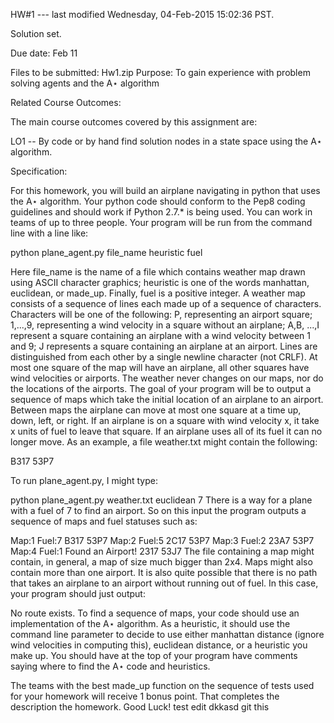 HW#1 --- last modified Wednesday, 04-Feb-2015 15:02:36 PST.

Solution set.

Due date: Feb 11

Files to be submitted:
  Hw1.zip
Purpose: To gain experience with problem solving agents and the A⋆ algorithm

Related Course Outcomes:

The main course outcomes covered by this assignment are:

LO1 -- By code or by hand find solution nodes in a state space using the A⋆ algorithm.

Specification:

For this homework, you will build an airplane navigating in python that uses the A⋆ algorithm. 
Your python code should conform to the Pep8 coding guidelines and should work if Python 2.7.* 
is being used. You can work in teams of up to three people. 
Your program will be run from the command line with a line like:

python plane_agent.py file_name heuristic fuel

Here file_name is the name of a file which contains weather map drawn using ASCII character 
graphics; heuristic is one of the words manhattan, euclidean, or made_up. Finally, fuel is 
a positive integer. A weather map consists of a sequence of lines each made up of a sequence of 
characters. Characters will be one of the following: P, representing an airport square; 1,...,9, 
representing a wind velocity in a square without an airplane; A,B, ...,I represent a square 
containing an airplane with a wind velocity between 1 and 9; J represents a square containing 
an airplane at an airport. Lines are distinguished from each other by a single newline 
character (not CRLF). At most one square of the map will have an airplane, all other squares 
have wind velocities or airports. The weather never changes on our maps, nor do the locations 
of the airports. The goal of your program will be to output a sequence of maps which take the 
initial location of an airplane to an airport. Between maps the airplane can move at most one 
square at a time up, down, left, or right. If an airplane is on a square with wind 
velocity x, it take x units of fuel to leave that square. If an airplane uses all of its fuel 
it can no longer move. As an example, a file weather.txt might contain the following:

B317
53P7

To run plane_agent.py, I might type:

python plane_agent.py weather.txt euclidean 7
There is a way for a plane with a fuel of 7 to find an airport. So on this input the program outputs a sequence of maps and fuel statuses such as:

Map:1 Fuel:7
B317
53P7
Map:2 Fuel:5
2C17
53P7
Map:3 Fuel:2
23A7
53P7
Map:4 Fuel:1 Found an Airport!
2317
53J7
The file containing a map might contain, in general, a map of size much bigger than 2x4. Maps might also contain more than one airport. It is also quite possible that there is no path that takes an airplane to an airport without running out of fuel. In this case, your program should just output:

No route exists.
To find a sequence of maps, your code should use an implementation of the A⋆ algorithm. As a heuristic, it should use the command line parameter to decide to use either manhattan distance (ignore wind velocities in computing this), euclidean distance, or a heuristic you make up. You should have at the top of your program have comments saying where to find the A⋆ code and heuristics.

The teams with the best made_up function on the sequence of tests used for your homework will receive 1 bonus point. That completes the description the homework. Good Luck!
test edit
dkkasd
git this